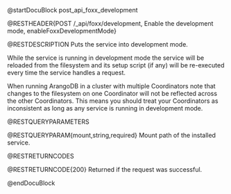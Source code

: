 @startDocuBlock post_api_foxx_development

@RESTHEADER{POST /_api/foxx/development, Enable the development mode, enableFoxxDevelopmentMode}

@RESTDESCRIPTION
Puts the service into development mode.

While the service is running in development mode the service will be reloaded
from the filesystem and its setup script (if any) will be re-executed every
time the service handles a request.

When running ArangoDB in a cluster with multiple Coordinators note that changes
to the filesystem on one Coordinator will not be reflected across the other
Coordinators. This means you should treat your Coordinators as inconsistent
as long as any service is running in development mode.

@RESTQUERYPARAMETERS

@RESTQUERYPARAM{mount,string,required}
Mount path of the installed service.

@RESTRETURNCODES

@RESTRETURNCODE{200}
Returned if the request was successful.

@endDocuBlock
